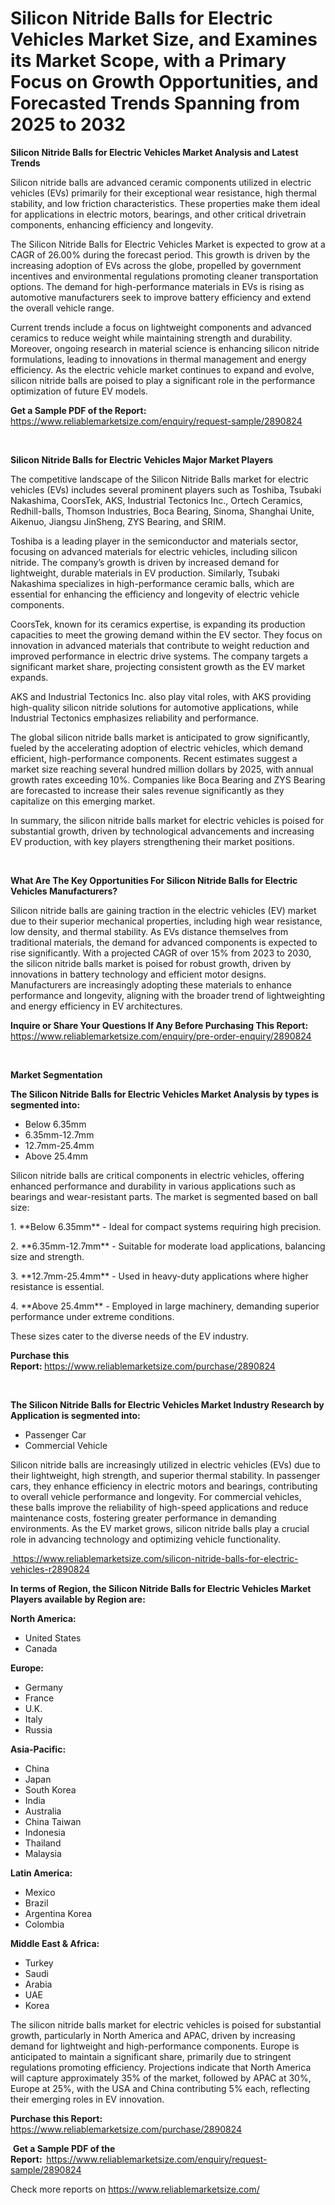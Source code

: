 <p><h1>Silicon Nitride Balls for Electric Vehicles Market Size, and Examines its Market Scope, with a Primary Focus on Growth Opportunities, and Forecasted Trends Spanning from 2025 to 2032</h1></p><p><strong>Silicon Nitride Balls for Electric Vehicles Market Analysis and Latest Trends</strong></p>
<p><p>Silicon nitride balls are advanced ceramic components utilized in electric vehicles (EVs) primarily for their exceptional wear resistance, high thermal stability, and low friction characteristics. These properties make them ideal for applications in electric motors, bearings, and other critical drivetrain components, enhancing efficiency and longevity.</p><p>The Silicon Nitride Balls for Electric Vehicles Market is expected to grow at a CAGR of 26.00% during the forecast period. This growth is driven by the increasing adoption of EVs across the globe, propelled by government incentives and environmental regulations promoting cleaner transportation options. The demand for high-performance materials in EVs is rising as automotive manufacturers seek to improve battery efficiency and extend the overall vehicle range.</p><p>Current trends include a focus on lightweight components and advanced ceramics to reduce weight while maintaining strength and durability. Moreover, ongoing research in material science is enhancing silicon nitride formulations, leading to innovations in thermal management and energy efficiency. As the electric vehicle market continues to expand and evolve, silicon nitride balls are poised to play a significant role in the performance optimization of future EV models.</p></p>
<p><strong>Get a Sample PDF of the Report:&nbsp;</strong> <a href="https://www.reliablemarketsize.com/enquiry/request-sample/2890824?utm_campaign=3262&utm_medium=2&utm_source=Github&utm_content=ia&utm_term=14032025&utm_id=silicon-nitride-balls-for-electric-vehicles">https://www.reliablemarketsize.com/enquiry/request-sample/2890824</a></p>
<p>&nbsp;</p>
<p><strong>Silicon Nitride Balls for Electric Vehicles Major Market Players</strong></p>
<p><p>The competitive landscape of the Silicon Nitride Balls market for electric vehicles (EVs) includes several prominent players such as Toshiba, Tsubaki Nakashima, CoorsTek, AKS, Industrial Tectonics Inc., Ortech Ceramics, Redhill-balls, Thomson Industries, Boca Bearing, Sinoma, Shanghai Unite, Aikenuo, Jiangsu JinSheng, ZYS Bearing, and SRIM. </p><p>Toshiba is a leading player in the semiconductor and materials sector, focusing on advanced materials for electric vehicles, including silicon nitride. The company’s growth is driven by increased demand for lightweight, durable materials in EV production. Similarly, Tsubaki Nakashima specializes in high-performance ceramic balls, which are essential for enhancing the efficiency and longevity of electric vehicle components. </p><p>CoorsTek, known for its ceramics expertise, is expanding its production capacities to meet the growing demand within the EV sector. They focus on innovation in advanced materials that contribute to weight reduction and improved performance in electric drive systems. The company targets a significant market share, projecting consistent growth as the EV market expands.</p><p>AKS and Industrial Tectonics Inc. also play vital roles, with AKS providing high-quality silicon nitride solutions for automotive applications, while Industrial Tectonics emphasizes reliability and performance.</p><p>The global silicon nitride balls market is anticipated to grow significantly, fueled by the accelerating adoption of electric vehicles, which demand efficient, high-performance components. Recent estimates suggest a market size reaching several hundred million dollars by 2025, with annual growth rates exceeding 10%. Companies like Boca Bearing and ZYS Bearing are forecasted to increase their sales revenue significantly as they capitalize on this emerging market.</p><p>In summary, the silicon nitride balls market for electric vehicles is poised for substantial growth, driven by technological advancements and increasing EV production, with key players strengthening their market positions.</p></p>
<p>&nbsp;</p>
<p><strong>What Are The Key Opportunities For Silicon Nitride Balls for Electric Vehicles Manufacturers?</strong></p>
<p><p>Silicon nitride balls are gaining traction in the electric vehicles (EV) market due to their superior mechanical properties, including high wear resistance, low density, and thermal stability. As EVs distance themselves from traditional materials, the demand for advanced components is expected to rise significantly. With a projected CAGR of over 15% from 2023 to 2030, the silicon nitride balls market is poised for robust growth, driven by innovations in battery technology and efficient motor designs. Manufacturers are increasingly adopting these materials to enhance performance and longevity, aligning with the broader trend of lightweighting and energy efficiency in EV architectures.</p></p>
<p><strong>Inquire or Share Your Questions If Any Before Purchasing This Report:</strong> <a href="https://www.reliablemarketsize.com/enquiry/pre-order-enquiry/2890824?utm_campaign=3262&utm_medium=2&utm_source=Github&utm_content=ia&utm_term=14032025&utm_id=silicon-nitride-balls-for-electric-vehicles">https://www.reliablemarketsize.com/enquiry/pre-order-enquiry/2890824</a></p>
<p>&nbsp;</p>
<p><strong>Market Segmentation</strong></p>
<p><strong>The Silicon Nitride Balls for Electric Vehicles Market Analysis by types is segmented into:</strong></p>
<p><ul><li>Below 6.35mm</li><li>6.35mm-12.7mm</li><li>12.7mm-25.4mm</li><li>Above 25.4mm</li></ul></p>
<p><p>Silicon nitride balls are critical components in electric vehicles, offering enhanced performance and durability in various applications such as bearings and wear-resistant parts. The market is segmented based on ball size: </p><p>1. **Below 6.35mm** - Ideal for compact systems requiring high precision.  </p><p>2. **6.35mm-12.7mm** - Suitable for moderate load applications, balancing size and strength.  </p><p>3. **12.7mm-25.4mm** - Used in heavy-duty applications where higher resistance is essential.  </p><p>4. **Above 25.4mm** - Employed in large machinery, demanding superior performance under extreme conditions. </p><p>These sizes cater to the diverse needs of the EV industry.</p></p>
<p><strong>Purchase this Report:&nbsp;</strong><a href="https://www.reliablemarketsize.com/purchase/2890824?utm_campaign=3262&utm_medium=2&utm_source=Github&utm_content=ia&utm_term=14032025&utm_id=silicon-nitride-balls-for-electric-vehicles">https://www.reliablemarketsize.com/purchase/2890824</a></p>
<p>&nbsp;</p>
<p><strong>The Silicon Nitride Balls for Electric Vehicles Market Industry Research by Application is segmented into:</strong></p>
<p><ul><li>Passenger Car</li><li>Commercial Vehicle</li></ul></p>
<p><p>Silicon nitride balls are increasingly utilized in electric vehicles (EVs) due to their lightweight, high strength, and superior thermal stability. In passenger cars, they enhance efficiency in electric motors and bearings, contributing to overall vehicle performance and longevity. For commercial vehicles, these balls improve the reliability of high-speed applications and reduce maintenance costs, fostering greater performance in demanding environments. As the EV market grows, silicon nitride balls play a crucial role in advancing technology and optimizing vehicle functionality.</p></p>
<p><a href="https://www.reliablemarketsize.com/silicon-nitride-balls-for-electric-vehicles-r2890824?utm_campaign=3262&utm_medium=2&utm_source=Github&utm_content=ia&utm_term=14032025&utm_id=silicon-nitride-balls-for-electric-vehicles">&nbsp;https://www.reliablemarketsize.com/silicon-nitride-balls-for-electric-vehicles-r2890824</a></p>
<p><strong>In terms of Region, the Silicon Nitride Balls for Electric Vehicles Market Players available by Region are:</strong></p>
<p>
    <p> <strong> North America: </strong>
        <ul>
            <li>United States</li>
            <li>Canada</li>
        </ul>
        </p> 
    <p> <strong> Europe: </strong>
        <ul>
            <li>Germany</li>
            <li>France</li>
            <li>U.K.</li>
            <li>Italy</li>
            <li>Russia</li>
        </ul>
        </p> 
    <p> <strong> Asia-Pacific: </strong>
        <ul>
            <li>China</li>
            <li>Japan</li>
            <li>South Korea</li>
            <li>India</li>
            <li>Australia</li>
            <li>China Taiwan</li>
            <li>Indonesia</li>
            <li>Thailand</li>
            <li>Malaysia</li>
        </ul>
        </p> 
    <p> <strong> Latin America: </strong>
        <ul>
            <li>Mexico</li>
            <li>Brazil</li>
            <li>Argentina Korea</li>
            <li>Colombia</li>
        </ul>
        </p> 
    <p> <strong> Middle East & Africa: </strong>
        <ul>
            <li>Turkey</li>
            <li>Saudi</li>
            <li>Arabia</li>
            <li>UAE</li>
            <li>Korea</li>
        </ul>
    </p>
    </p>
<p><p>The silicon nitride balls market for electric vehicles is poised for substantial growth, particularly in North America and APAC, driven by increasing demand for lightweight and high-performance components. Europe is anticipated to maintain a significant share, primarily due to stringent regulations promoting efficiency. Projections indicate that North America will capture approximately 35% of the market, followed by APAC at 30%, Europe at 25%, with the USA and China contributing 5% each, reflecting their emerging roles in EV innovation.</p></p>
<p><strong>Purchase this Report: </strong><a href="https://www.reliablemarketsize.com/purchase/2890824?utm_campaign=3262&utm_medium=2&utm_source=Github&utm_content=ia&utm_term=14032025&utm_id=silicon-nitride-balls-for-electric-vehicles">https://www.reliablemarketsize.com/purchase/2890824</a></p>
<p>&nbsp;<strong>Get a Sample PDF of the Report:&nbsp;&nbsp;</strong><a href="https://www.reliablemarketsize.com/enquiry/request-sample/2890824?utm_campaign=3262&utm_medium=2&utm_source=Github&utm_content=ia&utm_term=14032025&utm_id=silicon-nitride-balls-for-electric-vehicles">https://www.reliablemarketsize.com/enquiry/request-sample/2890824</a></p>
<p><strong></strong></p>
<p>Check more reports on <a href="https://www.reliablemarketsize.com/?utm_campaign=3262&utm_medium=2&utm_source=Github&utm_content=ia&utm_term=14032025&utm_id=silicon-nitride-balls-for-electric-vehicles">https://www.reliablemarketsize.com/</a></p>